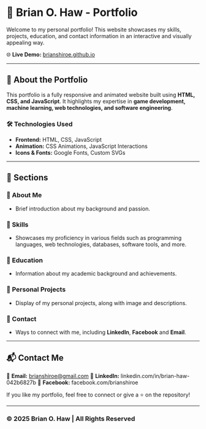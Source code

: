 # 📌 Brian O. Haw - Portfolio

Welcome to my personal portfolio! This website showcases my skills, projects, education, and contact information in an interactive and visually appealing way.

🌐 **Live Demo:** [brianshiroe.github.io](https://brianshiroe.github.io/)

---

## 📖 About the Portfolio
This portfolio is a fully responsive and animated website built using **HTML, CSS, and JavaScript**. It highlights my expertise in **game development, machine learning, web technologies, and software engineering**.

### 🛠️ Technologies Used
- **Frontend:** HTML, CSS, JavaScript
- **Animation:** CSS Animations, JavaScript Interactions
- **Icons & Fonts:** Google Fonts, Custom SVGs

---

## 📂 Sections
### 🔹 About Me
- Brief introduction about my background and passion.

### 🔹 Skills
- Showcases my proficiency in various fields such as programming languages, web technologies, databases, software tools, and more.

### 🔹 Education
- Information about my academic background and achievements.

### 🔹 Personal Projects
- Display of my personal projects, along with image and descriptions.

### 🔹 Contact
- Ways to connect with me, including **LinkedIn**, **Facebook** and **Email**.

---

## 📬 Contact Me
📩 **Email:** brianshiroe@gmail.com
🔗 **LinkedIn:** linkedin.com/in/brian-haw-042b6827b
🔗 **Facebook:** facebook.com/brianshiroe

If you like my portfolio, feel free to connect or give a ⭐ on the repository!

---

### © 2025 Brian O. Haw | All Rights Reserved
